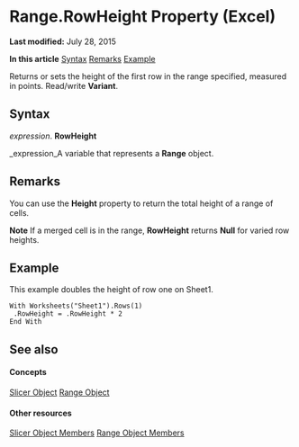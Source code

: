 
# Range.RowHeight Property (Excel)

 **Last modified:** July 28, 2015

 **In this article**
 [Syntax](#sectionSection0)
 [Remarks](#sectionSection1)
 [Example](#sectionSection2)


Returns or sets the height of the first row in the range specified, measured in points. Read/write  **Variant**.


## Syntax
<a name="sectionSection0"> </a>

 _expression_. **RowHeight**

 _expression_A variable that represents a  **Range** object.


## Remarks
<a name="sectionSection1"> </a>

You can use the  **Height** property to return the total height of a range of cells.


 **Note**  If a merged cell is in the range,  **RowHeight** returns **Null** for varied row heights.


## Example
<a name="sectionSection2"> </a>

This example doubles the height of row one on Sheet1.


```
With Worksheets("Sheet1").Rows(1) 
 .RowHeight = .RowHeight * 2 
End With
```


## See also
<a name="sectionSection2"> </a>


#### Concepts


 [Slicer Object](577be0f6-4eda-0093-8899-097f3c900383.md)
 [Range Object](b8207778-0dcc-4570-1234-f130532cc8cd.md)
#### Other resources


 [Slicer Object Members](09f1983a-5f7a-1707-c979-c5c27143ad73.md)
 [Range Object Members](4336bf81-1e63-7e44-1792-baf366a027a7.md)
